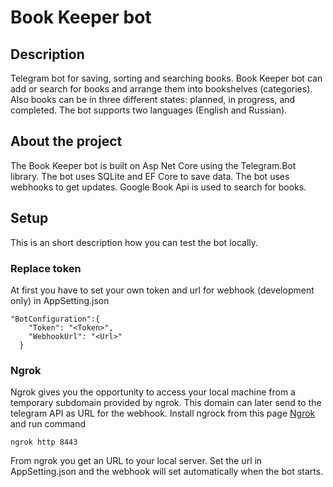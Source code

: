 # Book Keeper bot
## Description
Telegram bot for saving, sorting and searching books.
Book Keeper bot can add or search for books and arrange them into bookshelves (categories).
Also books can be in three different states: planned, in progress, and completed.
The bot supports two languages (English and Russian).
## About the project
The Book Keeper bot is built on Asp Net Core using the Telegram.Bot library. The bot uses SQLite and EF Core to save data.
The bot uses webhooks to get updates. Google Book Api is used to search for books.
## Setup
This is an short description how you can test the bot locally. 
### Replace token
At first you have to set your own token and url for webhook (development only) in AppSetting.json
```
"BotConfiguration":{
    "Token": "<Token>",
    "WebhookUrl": "<Url>"
  }
```
### Ngrok
Ngrok gives you the opportunity to access your local machine from a temporary subdomain provided by ngrok. 
This domain can later send to the telegram API as URL for the webhook. Install ngrock from this page [Ngrok](https://ngrok.com/download) and run command
```
ngrok http 8443 
```
From ngrok you get an URL to your local server. Set the url in AppSetting.json and the webhook will set automatically when the bot starts.
